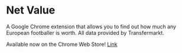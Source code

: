 # Net Value
A Google Chrome extension that allows you to find out how much any European footballer is worth. All data provided by Transfermarkt.

Available now on the Chrome Web Store! [Link](https://chrome.google.com/webstore/detail/net-value/afofcnmhimjdhmlijebpbdlhlhcjjchj)
